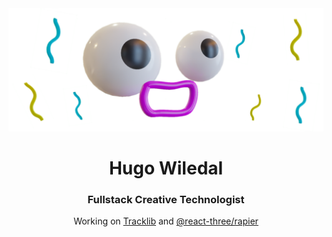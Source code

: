 <img src="misc/header.svg" />


<h1 align="center">Hugo Wiledal</h1>
<h3 align="center">Fullstack Creative Technologist</h3>

<p align="center">
  Working on <a href="https://www.tracklib.com">Tracklib</a> and <a href="https://github.com/pmndrs/react-three-rapier">@react-three/rapier</a>
 </p>
